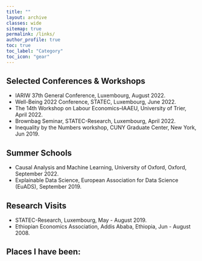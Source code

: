```yaml
---
title: ""
layout: archive
classes: wide
sitemap: true
permalink: /links/
author_profile: true
toc: true
toc_label: "Category"
toc_icon: "gear"
---
```


## Selected Conferences & Workshops

* IARIW 37th General Conference, Luxembourg, August 2022. <br>
* Well-Being 2022 Conference, STATEC, Luxembourg, June 2022. <br>
* The 14th Workshop on Labour Economics–IAAEU, University of Trier, April 2022. <br>
* Brownbag Seminar, STATEC-Research, Luxembourg, April 2022. <br>
* Inequality by the Numbers workshop, CUNY Graduate Center, New York, Jun 2019. <br>

## Summer Schools 
* Causal Analysis and Machine Learning, University of Oxford, Oxford, September 2022. <br>
* Explainable Data Science, European Association for Data Science (EuADS), September 2019.

## Research Visits   
* STATEC-Research, Luxembourg, May - August 2019.<br> 
* Ethiopian Economics Association, Addis Ababa, Ethiopia, Jun - August 2008. 

## <i class='fas fa-globe-africa' style='font-size:24px'></i> Places I have been:
<script src="https://www.amcharts.com/lib/3/ammap.js" type="text/javascript"></script>
<script src="https://www.amcharts.com/lib/3/maps/js/worldHigh.js" type="text/javascript"></script>
<script src="https://www.amcharts.com/lib/3/themes/dark.js" type="text/javascript"></script>

<div id="mapdiv" style="width: auto; height: 400px; object-fit:scale-down"></div>
<!--<div style="width: 800px; object-fit:scale-down; font-size: 70%; padding: 5px 0; text-align: center; background-color: #535364; margin-top: 1px; color: #B4B4B7;"> <a href="https://www.amcharts.com/visited_countries/" style="color: #B4B4B7;">Create your own visited countries map</a> or check out the <a href="https://www.amcharts.com/" style="color: #B4B4B7;">JavaScript Charts</a>.</div>
-->
<script type="text/javascript">
var map = AmCharts.makeChart("mapdiv",{
type: "map",
theme: "dark",
projection: "mercator",
panEventsEnabled : true,
backgroundColor : "#535364",
backgroundAlpha : 1,
zoomControl: {
zoomControlEnabled : true
},
dataProvider : {
map : "worldHigh",
getAreasFromMap : true,
areas :
[
	{
		"id": "BE",
		"showAsSelected": true
	},
	{
		"id": "CZ",
		"showAsSelected": true
	},
	{
		"id": "FR",
		"showAsSelected": true
	},
	{
		"id": "DE",
		"showAsSelected": true
	},
	{
		"id": "LU",
		"showAsSelected": true
	},
	{
		"id": "NL",
		"showAsSelected": true
	},
	{
		"id": "ES",
		"showAsSelected": true
	},
	{
		"id": "CH",
		"showAsSelected": true
	},
	{
		"id": "TR",
		"showAsSelected": true
	},
	{
		"id": "US",
		"showAsSelected": true
	},
	{
		"id": "ET",
		"showAsSelected": true
	},
	{
		"id": "KE",
		"showAsSelected": true
	}
]
},
areasSettings : {
autoZoom : true,
color : "#B4B4B7",
colorSolid : "#84ADE9",
selectedColor : "#84ADE9",
outlineColor : "#666666",
rollOverColor : "#9EC2F7",
rollOverOutlineColor : "#000000"
}
});
</script>

